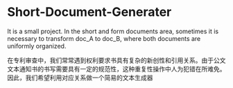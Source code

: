 # Short-Document-Generater
It is a small project. In the short and form documents area, sometimes it is necessary to transform doc_A to doc_B, where both documents are uniformly organized.

在专利审查中，我们常常遇到权利要求书具有复杂的新创性和引用关系。由于公文文本通知书的书写需要具有一定的规范性，这种重复性操作中人为犯错在所难免。
因此，我们希望利用对应关系做一个简易的文本生成器
